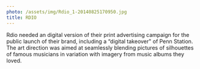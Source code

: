 ```yaml
---
photo: /assets/img/Rdio_1-20140825170950.jpg
title: RDIO
---
```

<p>Rdio needed an digital version of their print advertising campaign for the public launch of their brand, including a “digital takeover" of Penn Station. The art direction was aimed at seamlessly blending pictures of silhouettes of famous musicians in variation with imagery from music albums they loved.</p>